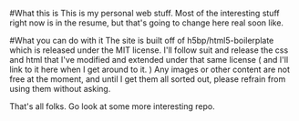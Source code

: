 #What this is
This is my personal web stuff.  Most of the interesting stuff right now is in
the resume, but that's going to change here real soon like.

#What you can do with it
The site is built off of h5bp/html5-boilerplate which is released under the MIT
license.  I'll follow suit and release the css and html that I've modified and
extended under that same license ( and I'll link to it here when I get around to
it. )  Any images or other content are not free at the moment, and until I get
them all sorted out, please refrain from using them without asking.

That's all folks.  Go look at some more interesting repo.
